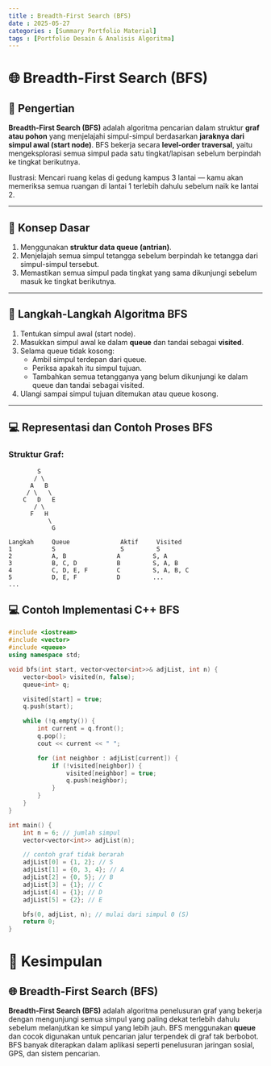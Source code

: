 ```yaml
---
title : Breadth-First Search (BFS)
date : 2025-05-27
categories : [Summary Portfolio Material]
tags : [Portfolio Desain & Analisis Algoritma]
---
```


# 🌐 Breadth-First Search (BFS)

## 📘 Pengertian
**Breadth-First Search (BFS)** adalah algoritma pencarian dalam struktur **graf atau pohon** yang menjelajahi simpul-simpul berdasarkan **jaraknya dari simpul awal (start node)**. BFS bekerja secara **level-order traversal**, yaitu mengeksplorasi semua simpul pada satu tingkat/lapisan sebelum berpindah ke tingkat berikutnya.

Ilustrasi: Mencari ruang kelas di gedung kampus 3 lantai — kamu akan memeriksa semua ruangan di lantai 1 terlebih dahulu sebelum naik ke lantai 2.

---

## 🔧 Konsep Dasar
1. Menggunakan **struktur data queue (antrian)**.
2. Menjelajah semua simpul tetangga sebelum berpindah ke tetangga dari simpul-simpul tersebut.
3. Memastikan semua simpul pada tingkat yang sama dikunjungi sebelum masuk ke tingkat berikutnya.

---

## 📍 Langkah-Langkah Algoritma BFS
1. Tentukan simpul awal (start node).
2. Masukkan simpul awal ke dalam **queue** dan tandai sebagai **visited**.
3. Selama queue tidak kosong:
   - Ambil simpul terdepan dari queue.
   - Periksa apakah itu simpul tujuan.
   - Tambahkan semua tetangganya yang belum dikunjungi ke dalam queue dan tandai sebagai visited.
4. Ulangi sampai simpul tujuan ditemukan atau queue kosong.

---

## 💻 Representasi dan Contoh Proses BFS

### Struktur Graf:

```text
        S
       / \
      A   B
     / \   \
    C   D   E
       / \
      F   H
           \
            G
```


```text 
Langkah     Queue              Aktif     Visited
1           S                  S         S
2           A, B              A         S, A
3           B, C, D           B         S, A, B
4           C, D, E, F        C         S, A, B, C
5           D, E, F           D         ...
...
```

## 💻 Contoh Implementasi C++ BFS

```cpp
#include <iostream>
#include <vector>
#include <queue>
using namespace std;

void bfs(int start, vector<vector<int>>& adjList, int n) {
    vector<bool> visited(n, false);
    queue<int> q;

    visited[start] = true;
    q.push(start);

    while (!q.empty()) {
        int current = q.front();
        q.pop();
        cout << current << " ";

        for (int neighbor : adjList[current]) {
            if (!visited[neighbor]) {
                visited[neighbor] = true;
                q.push(neighbor);
            }
        }
    }
}

int main() {
    int n = 6; // jumlah simpul
    vector<vector<int>> adjList(n);

    // contoh graf tidak berarah
    adjList[0] = {1, 2}; // S
    adjList[1] = {0, 3, 4}; // A
    adjList[2] = {0, 5}; // B
    adjList[3] = {1}; // C
    adjList[4] = {1}; // D
    adjList[5] = {2}; // E

    bfs(0, adjList, n); // mulai dari simpul 0 (S)
    return 0;
}
```

# 📝 Kesimpulan

## 🌐 Breadth-First Search (BFS)
**Breadth-First Search (BFS)** adalah algoritma penelusuran graf yang bekerja dengan mengunjungi semua simpul yang paling dekat terlebih dahulu sebelum melanjutkan ke simpul yang lebih jauh. BFS menggunakan **queue** dan cocok digunakan untuk pencarian jalur terpendek di graf tak berbobot. BFS banyak diterapkan dalam aplikasi seperti penelusuran jaringan sosial, GPS, dan sistem pencarian.

